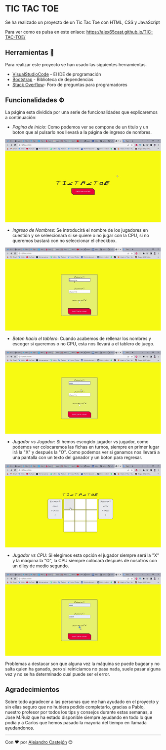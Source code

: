 # TIC TAC TOE

Se ha realizado un proyecto de un Tic Tac Toe con HTML, CSS y JavaScript

Para ver como es pulsa en este enlace: https://alex65cast.github.io/TIC-TAC-TOE/

## Herramientas 🚀

Para realizar este proyecto se han usado las siguientes herramientas.

* [VisualStudioCode](https://code.visualstudio.com/) - El IDE de programación 
* [Bootstrap](https://getbootstrap.com/) - Biblioteca de dependencias
* [Stack Overflow](https://stackoverflow.com/)- Foro de preguntas para programadores

## Funcionalidades ⚙️

La página esta dividida por una serie de funcionalidades que explicaremos a continuación:

* _Pagina de inicio_: Como podemos ver se compone de un titulo y un boton que al pulsarlo nos llevará a la página de ingreso de nombres.

![ejemplo1](/assets/video1%20inicio.gif)

* _Ingreso de Nombres_: Se introducirá el nombre de los jugadores en cuestión y se seleecionará si se quiere o no jugar con la CPU, si no queremos bastará con no seleccionar el checkbox.

![ejemplo2](/assets/video%202%20nombres.gif)

* _Boton hacia el tablero_: Cuando acabemos de rellenar los nombres y escoger si queremos o no CPU, esta nos llevará a el tablero de juego.

![ejemplo3](/assets/Video%203%20al%203enraya.gif)

* _Jugador vs Jugador_: Si hemos escogido jugador vs jugador, como podemos ver colocaremos las fichas en turnos, siempre en primer lugar irá la "X" y después la "O". Como podemos ver si ganamos nos llevará a una pantalla con un texto del ganador y un boton para regresar.

![ejemplo4](/assets/Video%204%20ganar%20jugador.gif)

* _Jugador vs CPU_: Si elegimos esta opción el jugador siempre será la "X" y la máquina la "O", la CPU siempre colocará después de nosotros con un diley de medio segundo.

![ejemplo5](/assets/video%205%20cpu%20win.gif)

Problemas a destacar son que alguna vez la máquina se puede bugear y no salta quien ha ganado, pero si reiniciamos no pasa nada, suele pasar alguna vez y no se ha determinado cual puede ser el error.

## Agradecimientos

Sobre todo agradecer a las personas que me han ayudado en el proyecto y sin ellas seguro que no hubiera podido completarlo, gracias a Pablo, nuestro profesor por todos los tips y consejos durante estas semanas, a Jose M.Ruiz que ha estado disponible siempre ayudando en todo lo que podía y a Carlos que hemos pasado la mayoría del tiempo en llamada ayudandonos.

---
Con ❤️ por [Alejandro Castejón](https://github.com/alex65cast) 😊